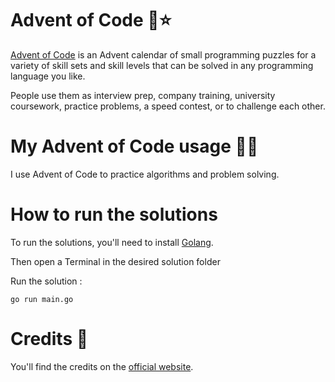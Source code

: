 # Advent of Code 🎄⭐

[Advent of Code](https://adventofcode.com/) is an Advent calendar of small programming puzzles for a variety of skill sets and skill levels that can be solved in any programming language you like. 

People use them as interview prep, company training, university coursework, practice problems, a speed contest, or to challenge each other.

# My Advent of Code usage 👨‍💻

I use Advent of Code to practice algorithms and problem solving.

# How to run the solutions

To run the solutions, you'll need to install [Golang](https://go.dev/doc/install).

Then open a Terminal in the desired solution folder

Run the solution : 
```
go run main.go
```

# Credits 📃

You'll find the credits on the [official website](https://adventofcode.com/2023/about#:~:text=it%20something%20similar.-,%2D%2D%2D%20Credits%20%2D%2D%2D,-Puzzles%2C%20Code%2C%20%26%20Design).
